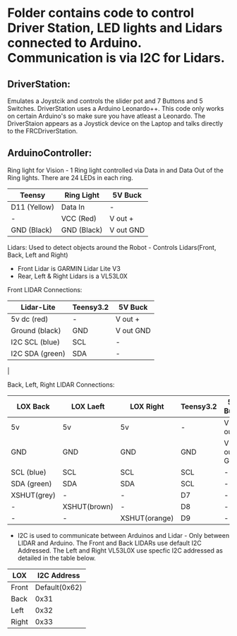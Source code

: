 # Folder contains code to control Driver Station, LED lights and Lidars connected to Arduino. Communication is via I2C for Lidars.

DriverStation:
--------------
Emulates a Joystcik and controls the slider pot and 7 Buttons and 5 Switches. DriverStation uses a Arduino Leonardo++. This code only works on certain Arduino's so make sure you have atleast a Leonardo. The DriverStaion appears as a Joystick device on the Laptop and talks directly to the FRCDriverStation.


ArduinoController: 
------------------
Ring light for Vision - 1 Ring light controlled via Data in and Data Out of the Ring lights. There are 24 LEDs in each ring.

|Teensy      | Ring Light   |   5V Buck |
|-------     | ----------   |---------- |
|D11 (Yellow)|   Data In    | -         |
|-           |   VCC (Red)  | V out +   |
|GND (Black) |   GND (Black)| V out GND |


Lidars: Used to detect objects around the Robot -  Controls Lidars(Front, Back, Left and Right)
* Front Lidar is GARMIN Lidar Lite V3
* Rear, Left & Right Lidars is a VL53L0X

Front LIDAR Connections:

|  Lidar-Lite      | Teensy3.2 |   5V Buck |
|------------------|-----------|-----------|
| 5v dc (red)      |     -     | V out +   |
| Ground (black)   |     GND   | V out GND |
| I2C SCL (blue)   |     SCL   | -         |
| I2C SDA (green)  |     SDA   | -         |
|
 
Back, Left, Right LIDAR Connections:

|  LOX Back   | LOX Laeft  | LOX Right   | Teensy3.2 |   5V Buck |
|-------------|------------|-------------|-----------|-----------|
|    5v       |     5v     |     5v      |    -      | V out +   |
|    GND      |     GND    |     GND     |     GND   | V out GND |  
|  SCL (blue) |     SCL    |     SCL     |     SCL   |    -      |
|  SDA (green)|     SDA    |     SDA     |     SCL   |    -      |
|  XSHUT(grey)|     -      |     -       |     D7    |    -      |
|  -          |XSHUT(brown)|     -       |     D8    |    -      |
|  -          |     -      |XSHUT(orange)|     D9    |    -      |


* I2C is used to communicate between Arduinos and Lidar - Only between LIDAR and Arduino. The Front and Back LIDARs use default I2C Addressed. The Left and Right VL53L0X use specfic I2C addressed as detailed in the table below.

| LOX  | I2C Address    |
|------|----------------|
| Front|   Default(0x62)|
| Back |   0x31         |
| Left |   0x32         |
| Right|   0x33         |



